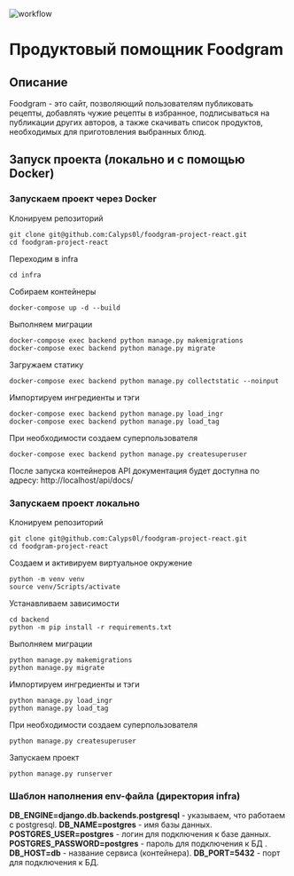 ![workflow](https://github.com/Calyps0l/foodgram-project-react/actions/workflows/main.yml/badge.svg)

# Продуктовый помощник Foodgram
## Описание
Foodgram - это сайт, позволяющий пользователям публиковать рецепты, добавлять чужие рецепты в избранное, подписываться 
на публикации других авторов, а также скачивать список продуктов, необходимых для приготовления выбранных блюд.

## Запуск проекта (локально и с помощью Docker)
### Запускаем проект через Docker
Клонируем репозиторий
```
git clone git@github.com:Calyps0l/foodgram-project-react.git
cd foodgram-project-react
```
Переходим в infra
```
cd infra
```
Собираем контейнеры
```
docker-compose up -d --build 
```
Выполняем миграции
```
docker-compose exec backend python manage.py makemigrations
docker-compose exec backend python manage.py migrate 
```
Загружаем статику
```
docker-compose exec backend python manage.py collectstatic --noinput
```
Импортируем ингредиенты и тэги
```
docker-compose exec backend python manage.py load_ingr
docker-compose exec backend python manage.py load_tag 
```
При необходимости создаем суперпользователя
```
docker-compose exec backend python manage.py createsuperuser  
```
После запуска контейнеров API документация будет доступна по адресу: http://localhost/api/docs/

### Запускаем проект локально
Клонируем репозиторий
```
git clone git@github.com:Calyps0l/foodgram-project-react.git
cd foodgram-project-react
```
Создаем и активируем виртуальное окружение
```
python -m venv venv
source venv/Scripts/activate
```
Устанавливаем зависимости
```
cd backend
python -m pip install -r requirements.txt
```
Выполняем миграции
```
python manage.py makemigrations  
python manage.py migrate
```
Импортируем ингредиенты и тэги
```
python manage.py load_ingr  
python manage.py load_tag  
```
При необходимости создаем суперпользователя
```
python manage.py createsuperuser    
```
Запускаем проект
```
python manage.py runserver    
```
### Шаблон наполнения env-файла (директория infra) ###
**DB_ENGINE=django.db.backends.postgresql** - указываем, что работаем с postgresql.
**DB_NAME=postgres** - имя базы данных.
**POSTGRES_USER=postgres** - логин для подключения к базе данных.
**POSTGRES_PASSWORD=postgres** - пароль для подключения к БД .
**DB_HOST=db** - название сервиса (контейнера).
**DB_PORT=5432** - порт для подключения к БД.